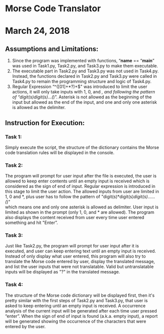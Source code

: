 # Morse Code Translator
# March 24, 2018

## Assumptions and Limitations:
1.	Since the program was implemented with functions, “__name__ == “__main__” was used in Task1.py, Task2.py, and Task3.py to make them executable.
2.	The executable part in Task2.py and Task3.py was not used in Task4.py. Instead, the functions declared in Task2.py and Task3.py were called in Task4.py to remain the programming structure and logic of Task4.py.
3.	Regular Expression “^([01]+\*?)+$" was introduced to limit the user actions, it will only take inputs with 1, 0, and *, and following the pattern of “digit(s)*digit(s)*…(*)”. Asterisk is not allowed as the beginning of the input but allowed as the end of the input, and one and only one asterisk is allowed as the delimiter.

## Instruction for Execution:
### Task 1:
Simply execute the script, the structure of the dictionary contains the Morse code translation rules will be displayed in the console.
 

### Task 2:
The program will prompt for user input after the file is executed, the user is allowed to keep enter contents until an empty input is received which is considered as the sign of end of input.
Regular expression is introduced in this stage to limit the user action. The allowed inputs from user are limited in 1, 0 and *, plus user has to follow the pattern of
               			"digit(s)*digit(s)*digit(s)......(*)"                 
which means one and only one asterisk is allowed as delimiter.
User input is limited as shown in the prompt (only 1, 0, and * are allowed).
The program also displays the content received from user every time user entered something and hit "Enter”.
 

### Task 3:
Just like Task2.py, the program will prompt for user input after it is executed, and user can keep entering text until an empty input is received.
Instead of only display what user entered, this program will also try to translate the Morse code entered by user, display the translated message, and list the user inputs that were not translatable.
Valid but untranslatable inputs will be displayed as "?" in the translated message.                
 

### Task 4:
The structure of the Morse code dictionary will be displayed first, then it's pretty similar with the first steps of Task2.py and Task3.py, that user is asked to keep entering until an empty input is received.
A occurrence analysis of the current input will be generated after each time user pressed “enter”.
When the sign of end of input is found (a.k.a. empty input), a report will be generated showing the occurrence of the characters that were entered by the user.
